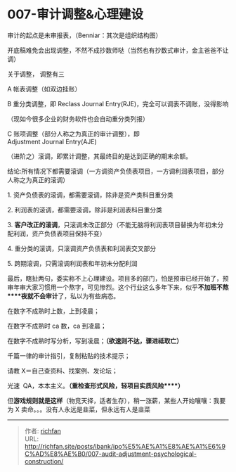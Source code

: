 # 007-审计调整&心理建设

审计的起点是未审报表，（Benniar：其次是组织结构图）

开底稿难免会出现调整，不然不成抄数师哒（当然也有抄数式审计，金主爸爸不让调）

关于调整， 调整有三

A 帐表调整（如双边挂账）

B 重分类调整，即 Reclass Journal Entry(RJE)，完全可以调表不调账，没得影响

（现如今很多企业的财务软件也会自动重分类列报）

C 账项调整（部分人称之为真正的审计调整），即 Adjustment Journal Entry(AJE)

（进阶之）滚调，即累计调整，其最终目的是达到正确的期末余额。

结论:所有情况下都需要滚调（一方调资产负债表项目，一方调利润表项目，部分人称之为真正的滚调）

1. 资产负债表的滚调，都需要滚调，除非是资产类科目重分类

2. 利润表的滚调，都需要滚调，除非是利润表科目重分类

3. **客户改正的滚调**，只滚调未改正部分（不能无脑将利润表项目替换为年初未分配利润，资产负债表项目保持不变）

4. 重分类的滚调，只滚调资产负债表和利润表交叉部分

5. 跨期滚调，只需滚调利润表和年初未分配利润

最后，瞎扯两句，委实称不上心理建设。项目多的部门，怕是预审已经开始了，预审年审大家习惯用一个熬字，可见惨烈。这个行业这么多年下来，似乎**不加班不熬****夜就不会审计**了，私以为有些病态。

在数字不成熟时上数，上到凌晨；

在数字不成熟时 ca 数，ca 到凌晨；

在数字不成熟时写分析，写到凌晨；**（****欲速则不达，骤进祗取亡****）**

千篇一律的审计指引，复制粘贴的技术提示；

请教 X＝自己查资料、找案例、发论坛；

光速  QA，本本主义。**（重检查形式风险，轻项目实质风险****）**

但**游戏规则就是这样**（物竞天择，适者生存），稍一涨薪，某些人开始嚷嚷：我要为 X 卖命。。。没有人永远是韭菜，但永远有人是韭菜

---

> 作者: [richfan](https://richfan.site/)  
> URL: http://richfan.site/posts/ibank/ipo%E5%AE%A1%E8%AE%A1%E6%9C%AD%E8%AE%B0/007-audit-adjustment-psychological-construction/  

